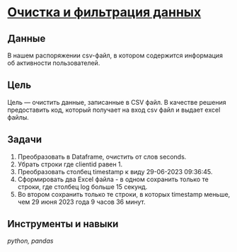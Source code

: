 # [Очистка и фильтрация данных](https://github.com/Olesya-Khlybova/data-analyst-portfolio/blob/main/test_task_loyalty_plant/clean_filter_data.ipynb)
## Данные
В нашем распоряжении csv-файл, в котором содержится информация об активности пользователей.
## Цель 
Цель — очистить данные, записанные в CSV файл. В качестве решения предоставить код, который получает на вход csv файл и выдает excel файлы.
## Задачи
1. Преобразовать в Dataframe, очистить от слов seconds.
2. Убрать строки где clientid равен 1.
3. Преобразовать столбец timestamp к виду 29-06-2023 09:36:45.
4. Сформировать два Excel файла - в одном сохранить только те строки, где столбец log больше 15 секунд.
5. Во втором сохранить только те строки, в которых timestamp меньше, чем 29 июня 2023 года 9 часов 36 минут.
## Инструменты и навыки
_python, pandas_
